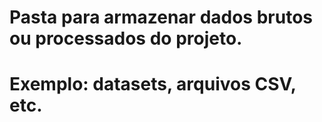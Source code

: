 # Pasta para armazenar dados brutos ou processados do projeto.
# Exemplo: datasets, arquivos CSV, etc.
